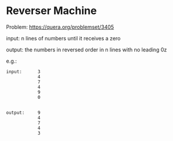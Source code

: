 # Reverser Machine
Problem: https://quera.org/problemset/3405

input: n lines of numbers until it receives a zero
 

output: the numbers in reversed order in n lines with no leading 0z


e.g.: 

    input:      3
                4
                7
                4
                9
                0


    output:     9
                4
                7
                4
                3

